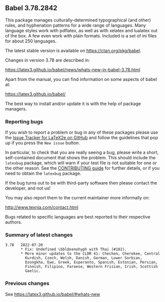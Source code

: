 ## Babel 3.78.2842

This package manages culturally-determined typographical (and other)
rules, and hyphenation patterns for a wide range of languages. Many
language styles work with pdflatex, as well as with xelatex and
lualatex out of the box. A few even work with plain formats. Included
is a set of ini files for about 250 languages.

The latest stable version is available on <https://ctan.org/pkg/babel>.

Changes in version 3.78 are described in:

https://latex3.github.io/babel/news/whats-new-in-babel-3.78.html

Apart from the manual, you can find information on some aspects of babel at:

https://latex3.github.io/babel/

The best way to install and/or update it is with the help of package
managers.

### Reporting bugs

If you wish to report a problem or bug in any of these packages please
use the
[Issue Tracker for LaTeX2e on GitHub](https://github.com/latex3/babel/issues)
and follow the guidelines that pop up if you press the `New issue`
button.

In particular, to check that you are really seeing a bug, please write
a short, self-contained document that shows the problem. This should
include the `latexbug` package, which will warn if your test file is
not suitable for one or the other reason. See the
[CONTRIBUTING guide](https://github.com/latex3/latex2e/blob/master/CONTRIBUTING.md)
for further details, or if you need to obtain the `latexbug` package.

If the bug turns out to be with third-party software then please
contact the developer, and not us!

You may also report them to the current maintainer more informally on:

   http://www.texnia.com/contact.html

Bugs related to specific languages are best reported to their
respective authors.

### Summary of latest changes
```
3.78   2022-07-20
       * Fix: Undefined \bbl@xenohyph with Thai (#182).
       * More minor updates to the CLDR 41: Chechen, Cherokee, Central
         Kurdish, Czech, Welsh, Danish, German, Lower Sorbian,
         Dzongkha, Ewe, Greek, Esperanto, Spanish, Estonian, Persian,
         Finnish, Filipino, Faroese, Western Frisian, Irish, Scottish
         Gaelic.
```

### Previous changes

See https://latex3.github.io/babel/#whats-new
